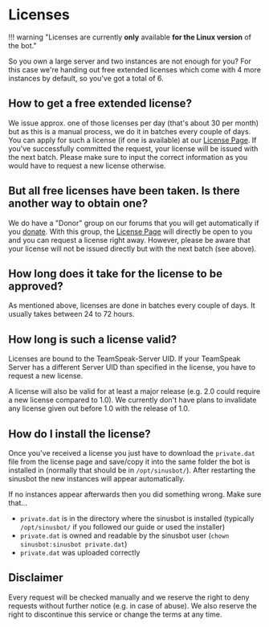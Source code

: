 # Licenses

!!! warning "Licenses are currently **only** available **for the Linux version** of the bot."

So you own a large server and two instances are not enough for you? For this case we're handing out free extended licenses which come with 4 more instances by default, so you've got a total of 6.

## How to get a free extended license?

We issue approx. one of those licenses per day (that's about 30 per month) but as this is a manual process, we do it in batches every couple of days. You can apply for such a license (if one is available) at our [License Page](https://forum.sinusbot.com/license). If you've successfully committed the request, your license will be issued with the next batch. Please make sure to input the correct information as you would have to request a new license otherwise.

## But all free licenses have been taken. Is there another way to obtain one?

We do have a "Donor" group on our forums that you will get automatically if you [donate](https://forum.sinusbot.com/account/upgrades). With this group, the [License Page](https://forum.sinusbot.com/license) will directly be open to you and you can request a license right away. However, please be aware that your license will not be issued directly but with the next batch (see above).

## How long does it take for the license to be approved?

As mentioned above, licenses are done in batches every couple of days. It usually takes between 24 to 72 hours.

## How long is such a license valid?

Licenses are bound to the TeamSpeak-Server UID. If your TeamSpeak Server has a different Server UID than specified in the license, you have to request a new license.

A license will also be valid for at least a major release (e.g. 2.0 could require a new license compared to 1.0). We currently don't have plans to invalidate any license given out before 1.0 with the release of 1.0.

## How do I install the license?

Once you've received a license you just have to download the `private.dat` file from the license page and save/copy it into the same folder the bot is installed in (normally that should be in `/opt/sinusbot/`).
After restarting the sinusbot the new instances will appear automatically.

If no instances appear afterwards then you did something wrong.
Make sure that...

- `private.dat` is in the directory where the sinusbot is installed (typically `/opt/sinusbot/` if you followed our guide or used the installer)
- `private.dat` is owned and readable by the sinusbot user (`chown sinusbot:sinusbot private.dat`)
- `private.dat` was uploaded correctly 

## Disclaimer

Every request will be checked manually and we reserve the right to deny requests without further notice (e.g. in case of abuse). We also reserve the right to discontinue this service or change the terms at any time.
